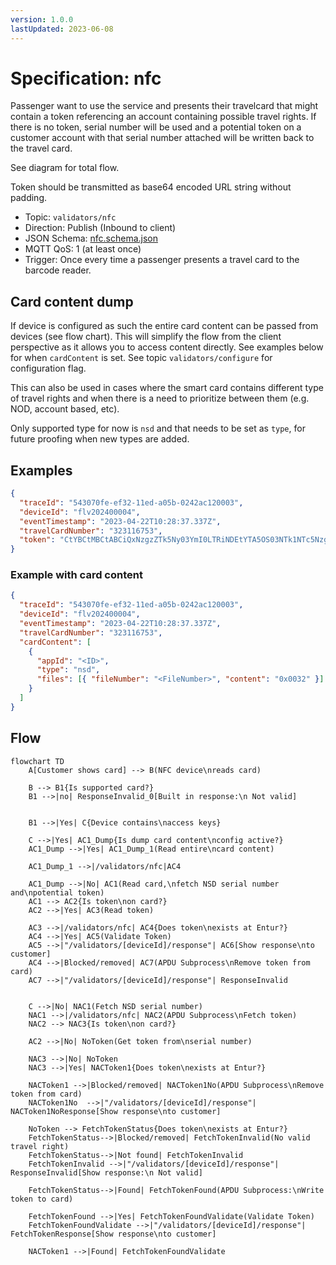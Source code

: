 ```yaml
---
version: 1.0.0
lastUpdated: 2023-06-08
---
```


# Specification: nfc

Passenger want to use the service and presents their travelcard that might
contain a token referencing an account containing possible travel rights. If
there is no token, serial number will be used and a potential token on a
customer account with that serial number attached will be written back to the
travel card.

See diagram for total flow.

Token should be transmitted as base64 encoded URL string without padding.

- Topic: `validators/nfc`
- Direction: Publish (Inbound to client)
- JSON Schema: [nfc.schema.json](./nfc.schema.json.json)
- MQTT QoS: 1 (at least once)
- Trigger: Once every time a passenger presents a travel card to the barcode
  reader.

## Card content dump

If device is configured as such the entire card content can be passed from
devices (see flow chart). This will simplify the flow from the client
perspective as it allows you to access content directly. See examples below for
when `cardContent` is set. See topic `validators/configure` for configuration
flag.

This can also be used in cases where the smart card contains different type of
travel rights and when there is a need to prioritize between them (e.g. NOD,
account based, etc).

Only supported type for now is `nsd` and that needs to be set as `type`, for
future proofing when new types are added.

## Examples

```json
{
  "traceId": "543070fe-ef32-11ed-a05b-0242ac120003",
  "deviceId": "flv202400004",
  "eventTimestamp": "2023-04-22T10:28:37.337Z",
  "travelCardNumber": "323116753",
  "token": "CtYBCtMBCtABCiQxNzgzZTk5Ny03YmI0LTRiNDEtYTA5OS03NTk1NTc5Nzg5YWISCwil2JygBhDg15R3GpcBCgQFAwoOEgkIAhIFMS4xLjcSHwgBEhtuby52b3QudHJhdmVsYXNzaXN0YW50LmRlbW8SCwgJEgcyLjE1Ni4xEg0IDBIJMjYwMjE1NjAxEgsIBRIHc2Ftc3VuZxIMCAYSCFNNLUc5ODZCEhQIBxIQYjg2NGMxMWM5OTczNTg3MhIGCAQSAjEzEgYIAxICMzMSBggIEgIyOSIBBBJsCkcwRQIgRkQ0on4VH6WlqnFQa9dQLtfTPanPty4iGg8UALS2mrMCIQD7sajo4AVpurnCcEGbrkFBU7q4dxugiiQtqFijsty85hoBTiIPU0hBMjU2d2l0aEVDRFNBKgsIpdicoAYQ4NeUdzAB"
}
```

### Example with card content

```json
{
  "traceId": "543070fe-ef32-11ed-a05b-0242ac120003",
  "deviceId": "flv202400004",
  "eventTimestamp": "2023-04-22T10:28:37.337Z",
  "travelCardNumber": "323116753",
  "cardContent": [
    {
      "appId": "<ID>",
      "type": "nsd",
      "files": [{ "fileNumber": "<FileNumber>", "content": "0x0032" }]
    }
  ]
}
```

## Flow

```mermaid
flowchart TD
    A[Customer shows card] --> B(NFC device\nreads card)

    B --> B1{Is supported card?}
    B1 -->|no| ResponseInvalid_0[Built in response:\n Not valid]


    B1 -->|Yes| C{Device contains\naccess keys}

    C -->|Yes| AC1_Dump{Is dump card content\nconfig active?}
    AC1_Dump -->|Yes| AC1_Dump_1(Read entire\ncard content)

    AC1_Dump_1 -->|/validators/nfc|AC4

    AC1_Dump -->|No| AC1(Read card,\nfetch NSD serial number and\npotential token)
    AC1 --> AC2{Is token\non card?}
    AC2 -->|Yes| AC3(Read token)

    AC3 -->|/validators/nfc| AC4{Does token\nexists at Entur?}
    AC4 -->|Yes| AC5(Validate Token)
    AC5 -->|"/validators/[deviceId]/response"| AC6[Show response\nto customer]
    AC4 -->|Blocked/removed| AC7(APDU Subprocess\nRemove token from card)
    AC7 -->|"/validators/[deviceId]/response"| ResponseInvalid


    C -->|No| NAC1(Fetch NSD serial number)
    NAC1 -->|/validators/nfc| NAC2(APDU Subprocess\nFetch token)
    NAC2 --> NAC3{Is token\non card?}

    AC2 -->|No| NoToken(Get token from\nserial number)

    NAC3 -->|No| NoToken
    NAC3 -->|Yes| NACToken1{Does token\nexists at Entur?}

    NACToken1 -->|Blocked/removed| NACToken1No(APDU Subprocess\nRemove token from card)
    NACToken1No  -->|"/validators/[deviceId]/response"| NACToken1NoResponse[Show response\nto customer]

    NoToken --> FetchTokenStatus{Does token\nexists at Entur?}
    FetchTokenStatus-->|Blocked/removed| FetchTokenInvalid(No valid travel right)
    FetchTokenStatus-->|Not found| FetchTokenInvalid
    FetchTokenInvalid -->|"/validators/[deviceId]/response"| ResponseInvalid[Show response:\n Not valid]

    FetchTokenStatus-->|Found| FetchTokenFound(APDU Subprocess:\nWrite token to card)

    FetchTokenFound -->|Yes| FetchTokenFoundValidate(Validate Token)
    FetchTokenFoundValidate -->|"/validators/[deviceId]/response"| FetchTokenResponse[Show response\nto customer]

    NACToken1 -->|Found| FetchTokenFoundValidate

```
